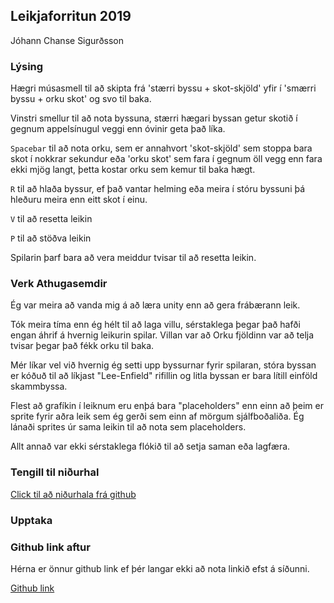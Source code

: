 ## Leikjaforritun 2019

Jóhann Chanse Sigurðsson

### Lýsing

Hægri músasmell til að skipta frá 'stærri byssu + skot-skjöld' yfir í 'smærri byssu + orku skot' og svo til baka.

Vinstri smellur til að nota byssuna, stærri hægari byssan getur skotið í gegnum appelsínugul veggi enn óvinir geta það líka.

`Spacebar` til að nota orku, sem er annahvort 'skot-skjöld' sem stoppa bara skot í nokkrar sekundur eða 'orku skot' sem fara í gegnum öll vegg enn fara ekki mjög langt, þetta kostar orku sem kemur til baka hægt.

`R` til að hlaða byssur, ef það vantar helming eða meira í stóru byssuni þá hleðuru meira enn eitt skot í einu.

`V` til að resetta leikin

`P` til að stöðva leikin

Spilarin þarf bara að vera meiddur tvisar til að resetta leikin.

### Verk Athugasemdir

Ég var meira að vanda mig á að læra unity enn að gera frábærann leik.

Tók meira tíma enn ég hélt til að laga villu, sérstaklega þegar það hafði engan áhrif á hvernig leikurin spilar. Villan var að Orku fjöldinn var að telja tvisar þegar það fékk orku til baka.

Mér líkar vel við hvernig ég setti upp byssurnar fyrir spilaran, stóra byssan er kóðuð til að líkjast "Lee-Enfield" rifillin og litla byssan er bara lítill einföld skammbyssa.

Flest að grafíkin í leiknum eru enþá bara "placeholders" enn einn að þeim er sprite fyrir aðra leik sem ég gerði sem einn af mörgum sjálfboðaliða. Ég lánaði sprites úr sama leikin til að nota sem placeholders.

Allt annað var ekki sérstaklega flókið til að setja saman eða lagfæra.

### Tengill til niðurhal

[Click til að niðurhala frá github](https://github.com/johannhawk/jcs-2019-forrfl/raw/master/v5.zip)

### Upptaka



### Github link aftur

Hérna er önnur github link ef þér langar ekki að nota linkið efst á síðunni.

[Github link](https://github.com/johannhawk/jcs-2019-forrfl/tree/master)

